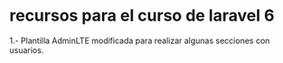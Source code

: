 # recursos para el curso de laravel 6

1.- Plantilla AdminLTE modificada para realizar algunas secciones con usuarios.
